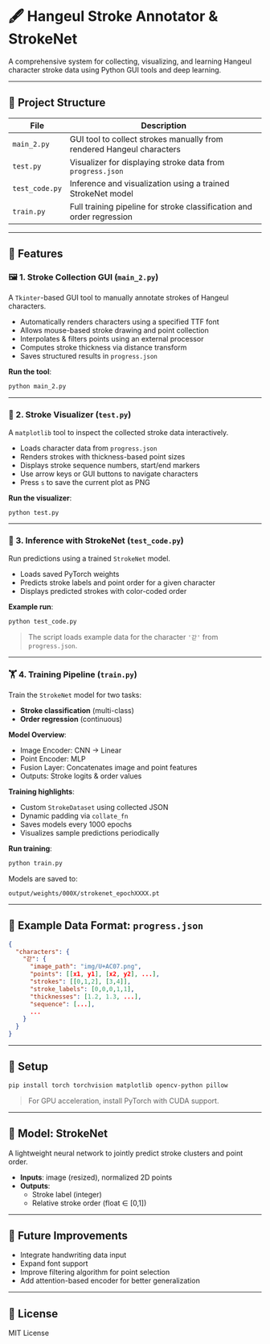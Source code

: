 
# 🖋️ Hangeul Stroke Annotator & StrokeNet

A comprehensive system for collecting, visualizing, and learning Hangeul character stroke data using Python GUI tools and deep learning.

---

## 📁 Project Structure

| File | Description |
|------|-------------|
| `main_2.py` | GUI tool to collect strokes manually from rendered Hangeul characters |
| `test.py` | Visualizer for displaying stroke data from `progress.json` |
| `test_code.py` | Inference and visualization using a trained StrokeNet model |
| `train.py` | Full training pipeline for stroke classification and order regression |

---

## 🧩 Features

### 🖼️ 1. Stroke Collection GUI (`main_2.py`)

A `Tkinter`-based GUI tool to manually annotate strokes of Hangeul characters.

- Automatically renders characters using a specified TTF font
- Allows mouse-based stroke drawing and point collection
- Interpolates & filters points using an external processor
- Computes stroke thickness via distance transform
- Saves structured results in `progress.json`

**Run the tool**:

```bash
python main_2.py
```

---

### 🧪 2. Stroke Visualizer (`test.py`)

A `matplotlib` tool to inspect the collected stroke data interactively.

- Loads character data from `progress.json`
- Renders strokes with thickness-based point sizes
- Displays stroke sequence numbers, start/end markers
- Use arrow keys or GUI buttons to navigate characters
- Press `s` to save the current plot as PNG

**Run the visualizer**:

```bash
python test.py
```

---

### 🧠 3. Inference with StrokeNet (`test_code.py`)

Run predictions using a trained `StrokeNet` model.

- Loads saved PyTorch weights
- Predicts stroke labels and point order for a given character
- Displays predicted strokes with color-coded order

**Example run**:

```bash
python test_code.py
```

> The script loads example data for the character `'갇'` from `progress.json`.

---

### 🏋️ 4. Training Pipeline (`train.py`)

Train the `StrokeNet` model for two tasks:
- **Stroke classification** (multi-class)
- **Order regression** (continuous)

**Model Overview**:
- Image Encoder: CNN → Linear
- Point Encoder: MLP
- Fusion Layer: Concatenates image and point features
- Outputs: Stroke logits & order values

**Training highlights**:
- Custom `StrokeDataset` using collected JSON
- Dynamic padding via `collate_fn`
- Saves models every 1000 epochs
- Visualizes sample predictions periodically

**Run training**:

```bash
python train.py
```

Models are saved to:
```
output/weights/000X/strokenet_epochXXXX.pt
```

---

## 🧷 Example Data Format: `progress.json`

```json
{
  "characters": {
    "갇": {
      "image_path": "img/U+AC07.png",
      "points": [[x1, y1], [x2, y2], ...],
      "strokes": [[0,1,2], [3,4]],
      "stroke_labels": [0,0,0,1,1],
      "thicknesses": [1.2, 1.3, ...],
      "sequence": [...],
      ...
    }
  }
}
```

---

## 🔧 Setup

```bash
pip install torch torchvision matplotlib opencv-python pillow
```

> For GPU acceleration, install PyTorch with CUDA support.

---

## 🧠 Model: StrokeNet

A lightweight neural network to jointly predict stroke clusters and point order.

- **Inputs**: image (resized), normalized 2D points
- **Outputs**:
  - Stroke label (integer)
  - Relative stroke order (float ∈ [0,1])

---

## 🚀 Future Improvements

- Integrate handwriting data input
- Expand font support
- Improve filtering algorithm for point selection
- Add attention-based encoder for better generalization

---

## 📄 License

MIT License
